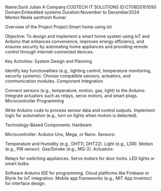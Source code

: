 Name:Sunil Julian A 
Company:CODTECH IT SOLUTIONS 
ID:CT08DS101050 
Domain:Embedded systems 
Duration:November to December2024
Mentor:Neela santhosh Kumar

Overview of the Project Project:Smart home using iot

Objective:
To design and implement a smart home system using IoT and Arduino that enhances convenience, improves energy efficiency, and ensures security by automating home appliances and providing remote control through internet-connected devices.

Key Activities:
System Design and Planning

Identify key functionalities (e.g., lighting control, temperature monitoring, security systems).
Choose compatible sensors, actuators, and communication modules.
Component Integration

Connect sensors (e.g., temperature, motion, gas, light) to the Arduino.
Integrate actuators such as relays, servo motors, and smart plugs.
Microcontroller Programming

Write Arduino code to process sensor data and control outputs.
Implement logic for automation (e.g., turn on lights when motion is detected).

Technology-Based Components:
Hardware

Microcontroller: Arduino Uno, Mega, or Nano.
Sensors:

Temperature and Humidity (e.g., DHT11, DHT22).
Light (e.g., LDR).
Motion (e.g., PIR sensor).
Gas/Smoke (e.g., MQ-2).
Actuators:

Relays for switching appliances.
Servo motors for door locks.
LED lights or smart bulbs.


Software
Arduino IDE for programming.
Cloud platforms like Firebase or Blynk for IoT integration.
Mobile app frameworks (e.g., MIT App Inventor) for interface design.
